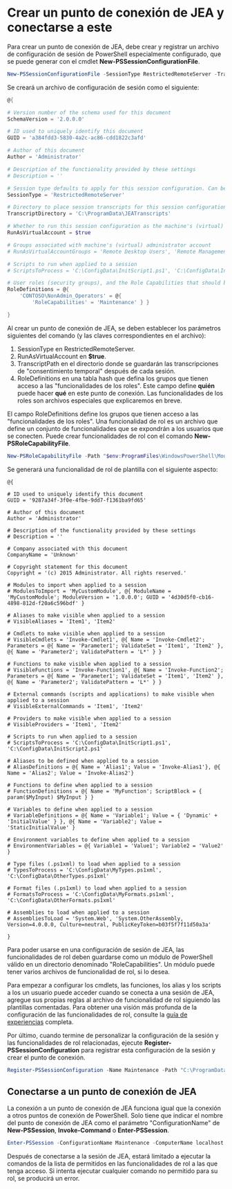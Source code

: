 # Crear un punto de conexión de JEA y conectarse a este
Para crear un punto de conexión de JEA, debe crear y registrar un archivo de configuración de sesión de PowerShell especialmente configurado, que se puede generar con el cmdlet **New-PSSessionConfigurationFile**.

```powershell
New-PSSessionConfigurationFile -SessionType RestrictedRemoteServer -TranscriptDirectory "C:\ProgramData\JEATranscripts" -RunAsVirtualAccount -RoleDefinitions @{ 'CONTOSO\NonAdmin_Operators' = @{ RoleCapabilities = 'Maintenance' }} -Path "$env:ProgramData\JEAConfiguration\Demo.pssc" 
```

Se creará un archivo de configuración de sesión como el siguiente: 
```powershell
@{

# Version number of the schema used for this document
SchemaVersion = '2.0.0.0'

# ID used to uniquely identify this document
GUID = 'a384fdd3-5830-4a2c-ac86-cdd1822c3afd'

# Author of this document
Author = 'Administrator'

# Description of the functionality provided by these settings
# Description = ''

# Session type defaults to apply for this session configuration. Can be 'RestrictedRemoteServer' (recommended), 'Empty', or 'Default'
SessionType = 'RestrictedRemoteServer'

# Directory to place session transcripts for this session configuration
TranscriptDirectory = 'C:\ProgramData\JEATranscripts'

# Whether to run this session configuration as the machine's (virtual) administrator account
RunAsVirtualAccount = $true

# Groups associated with machine's (virtual) administrator account
# RunAsVirtualAccountGroups = 'Remote Desktop Users', 'Remote Management Users'

# Scripts to run when applied to a session
# ScriptsToProcess = 'C:\ConfigData\InitScript1.ps1', 'C:\ConfigData\InitScript2.ps1'

# User roles (security groups), and the Role Capabilities that should be applied to them when applied to a session
RoleDefinitions = @{
    'CONTOSO\NonAdmin_Operators' = @{
        'RoleCapabilities' = 'Maintenance' } }

} 
```
Al crear un punto de conexión de JEA, se deben establecer los parámetros siguientes del comando (y las claves correspondientes en el archivo):
1.  SessionType en RestrictedRemoteServer.
2.  RunAsVirtualAccount en **$true**.
3.  TranscriptPath en el directorio donde se guardarán las transcripciones de "consentimiento temporal" después de cada sesión.
4.  RoleDefinitions en una tabla hash que defina los grupos que tienen acceso a las "funcionalidades de los roles".  Este campo define **quién** puede hacer **qué** en este punto de conexión.   Las funcionalidades de los roles son archivos especiales que explicaremos en breve.


El campo RoleDefinitions define los grupos que tienen acceso a las "funcionalidades de los roles".  Una funcionalidad de rol es un archivo que define un conjunto de funcionalidades que se expondrán a los usuarios que se conecten.  Puede crear funcionalidades de rol con el comando **New-PSRoleCapabilityFile**.

```powershell
New-PSRoleCapabilityFile -Path "$env:ProgramFiles\WindowsPowerShell\Modules\DemoModule\RoleCapabilities\Maintenance.psrc" 
```

Se generará una funcionalidad de rol de plantilla con el siguiente aspecto:
```
@{

# ID used to uniquely identify this document
GUID = '9287a34f-3f0e-4fbe-9dd7-f1361ba9fd65'

# Author of this document
Author = 'Administrator'

# Description of the functionality provided by these settings
# Description = ''

# Company associated with this document
CompanyName = 'Unknown'

# Copyright statement for this document
Copyright = '(c) 2015 Administrator. All rights reserved.'

# Modules to import when applied to a session
# ModulesToImport = 'MyCustomModule', @{ ModuleName = 'MyCustomModule'; ModuleVersion = '1.0.0.0'; GUID = '4d30d5f0-cb16-4898-812d-f20a6c596bdf' }

# Aliases to make visible when applied to a session
# VisibleAliases = 'Item1', 'Item2'

# Cmdlets to make visible when applied to a session
# VisibleCmdlets = 'Invoke-Cmdlet1', @{ Name = 'Invoke-Cmdlet2'; Parameters = @{ Name = 'Parameter1'; ValidateSet = 'Item1', 'Item2' }, @{ Name = 'Parameter2'; ValidatePattern = 'L*' } }

# Functions to make visible when applied to a session
# VisibleFunctions = 'Invoke-Function1', @{ Name = 'Invoke-Function2'; Parameters = @{ Name = 'Parameter1'; ValidateSet = 'Item1', 'Item2' }, @{ Name = 'Parameter2'; ValidatePattern = 'L*' } }

# External commands (scripts and applications) to make visible when applied to a session
# VisibleExternalCommands = 'Item1', 'Item2'

# Providers to make visible when applied to a session
# VisibleProviders = 'Item1', 'Item2'

# Scripts to run when applied to a session
# ScriptsToProcess = 'C:\ConfigData\InitScript1.ps1', 'C:\ConfigData\InitScript2.ps1'

# Aliases to be defined when applied to a session
# AliasDefinitions = @{ Name = 'Alias1'; Value = 'Invoke-Alias1'}, @{ Name = 'Alias2'; Value = 'Invoke-Alias2'}

# Functions to define when applied to a session
# FunctionDefinitions = @{ Name = 'MyFunction'; ScriptBlock = { param($MyInput) $MyInput } }

# Variables to define when applied to a session
# VariableDefinitions = @{ Name = 'Variable1'; Value = { 'Dynamic' + 'InitialValue' } }, @{ Name = 'Variable2'; Value = 'StaticInitialValue' }

# Environment variables to define when applied to a session
# EnvironmentVariables = @{ Variable1 = 'Value1'; Variable2 = 'Value2' }

# Type files (.ps1xml) to load when applied to a session
# TypesToProcess = 'C:\ConfigData\MyTypes.ps1xml', 'C:\ConfigData\OtherTypes.ps1xml'

# Format files (.ps1xml) to load when applied to a session
# FormatsToProcess = 'C:\ConfigData\MyFormats.ps1xml', 'C:\ConfigData\OtherFormats.ps1xml'

# Assemblies to load when applied to a session
# AssembliesToLoad = 'System.Web', 'System.OtherAssembly, Version=4.0.0.0, Culture=neutral, PublicKeyToken=b03f5f7f11d50a3a'

} 

```
Para poder usarse en una configuración de sesión de JEA, las funcionalidades de rol deben guardarse como un módulo de PowerShell válido en un directorio denominado "RoleCapabilities". Un módulo puede tener varios archivos de funcionalidad de rol, si lo desea.

Para empezar a configurar los cmdlets, las funciones, los alias y los scripts a los un usuario puede acceder cuando se conecta a una sesión de JEA, agregue sus propias reglas al archivo de funcionalidad de rol siguiendo las plantillas comentadas. Para obtener una visión más profunda de la configuración de las funcionalidades de rol, consulte la [guía de experiencias](http://aka.ms/JEA) completa.

Por último, cuando termine de personalizar la configuración de la sesión y las funcionalidades de rol relacionadas, ejecute **Register-PSSessionConfiguration** para registrar esta configuración de la sesión y crear el punto de conexión.

```powershell
Register-PSSessionConfiguration -Name Maintenance -Path "C:\ProgramData\JEAConfiguration\Demo.pssc" 
```

## Conectarse a un punto de conexión de JEA
La conexión a un punto de conexión de JEA funciona igual que la conexión a otros puntos de conexión de PowerShell.  Solo tiene que indicar el nombre del punto de conexión de JEA como el parámetro "ConfigurationName" de **New-PSSession**, **Invoke-Command** o **Enter-PSSession**.

```powershell
Enter-PSSession -ConfigurationName Maintenance -ComputerName localhost
```
Después de conectarse a la sesión de JEA, estará limitado a ejecutar la comandos de la lista de permitidos en las funcionalidades de rol a las que tenga acceso. Si intenta ejecutar cualquier comando no permitido para su rol, se producirá un error.

<!--HONumber=Jun16_HO4-->


